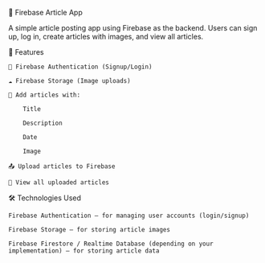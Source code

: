 📱 Firebase Article App

A simple article posting app using Firebase as the backend. Users can sign up, log in, create articles with images, and view all articles.


🚀 Features

    🔐 Firebase Authentication (Signup/Login)

    ☁️ Firebase Storage (Image uploads)

    📝 Add articles with:

        Title

        Description

        Date

        Image

    📤 Upload articles to Firebase

    👀 View all uploaded articles

🛠️ Technologies Used

    Firebase Authentication – for managing user accounts (login/signup)

    Firebase Storage – for storing article images

    Firebase Firestore / Realtime Database (depending on your implementation) – for storing article data

